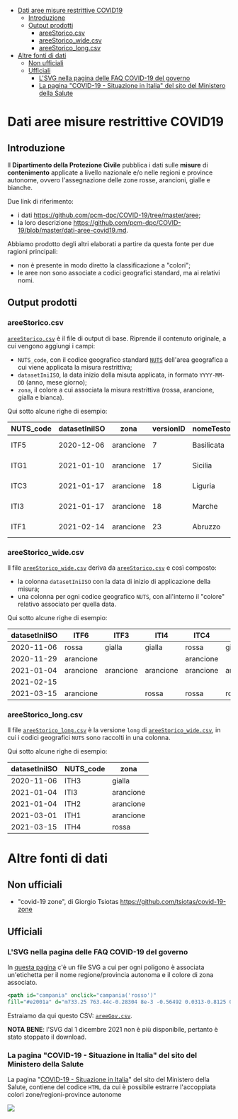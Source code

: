 - [Dati aree misure restrittive COVID19](#dati-aree-misure-restrittive-covid19)
  - [Introduzione](#introduzione)
  - [Output prodotti](#output-prodotti)
    - [areeStorico.csv](#areestoricocsv)
    - [areeStorico_wide.csv](#areestorico_widecsv)
    - [areeStorico_long.csv](#areestorico_longcsv)
- [Altre fonti di dati](#altre-fonti-di-dati)
  - [Non ufficiali](#non-ufficiali)
  - [Ufficiali](#ufficiali)
    - [L'SVG nella pagina delle FAQ COVID-19 del governo](#lsvg-nella-pagina-delle-faq-covid-19-del-governo)
    - [La pagina "COVID-19 - Situazione in Italia" del sito del Ministero della Salute](#la-pagina-covid-19---situazione-in-italia-del-sito-del-ministero-della-salute)

# Dati aree misure restrittive COVID19

## Introduzione

Il **Dipartimento della Protezione Civile** pubblica i dati sulle **misure** di **contenimento** applicate a livello nazionale e/o nelle regioni e province autonome, ovvero l'assegnazione delle zone rosse, arancioni, gialle e bianche.

Due link di riferimento:

- i dati <https://github.com/pcm-dpc/COVID-19/tree/master/aree>;
- la loro descrizione <https://github.com/pcm-dpc/COVID-19/blob/master/dati-aree-covid19.md>.

Abbiamo prodotto degli altri elaborati a partire da questa fonte per due ragioni principali:

- non è presente in modo diretto la classificazione a "colori";
- le aree non sono associate a codici geografici standard, ma ai relativi nomi.

## Output prodotti

### areeStorico.csv

[`areeStorico.csv`](./processing/areeStorico.csv) è il file di output di base. Riprende il contenuto originale, a cui vengono aggiungi i campi:

- `NUTS_code`, con il codice geografico standard [`NUTS`](https://www.wikiwand.com/it/Nomenclatura_delle_unit%C3%A0_territoriali_statistiche) dell'area geografica a cui viene applicata la misura restrittiva;
- `datasetIniISO`, la data inizio della misuta applicata, in formato `YYYY-MM-DD` (anno, mese giorno);
- `zona`, il colore a cui associata la misura restrittiva (rossa, arancione, gialla e bianca).

Qui sotto alcune righe di esempio:

| NUTS_code | datasetIniISO | zona | versionID | nomeTesto | FID | datasetIni | datasetFin | designIniz | designFine | nomeAutCom | legNomeBre | legData | legLink | legSpecRif | legLivello | legGU_Link | NUTS_level | datasetFinISO |
| --- | --- | --- | --- | --- | --- | --- | --- | --- | --- | --- | --- | --- | --- | --- | --- | --- | --- | --- |
| ITF5 | 2020-12-06 | arancione | 7 | Basilicata | 45 | 06/12/2020 | 20/12/2020 | 1607212800000 | 20/12/2020 | Ministero della Salute | Ordinanza 05/12/2020 | 1607126400000 | https://www.trovanorme.salute.gov.it/norme/dettaglioAtto?id=77515 | art.2 | regionale | https://www.gazzettaufficiale.it/eli/id/2020/12/05/20A06781/sg | 2 | 2020-12-20 |
| ITG1 | 2021-01-10 | arancione | 17 | Sicilia | 91 | 10/01/2021 | 15/01/2021 | 1610236800000 | 15/01/2021 | Ministero della Salute | Ordinanza 08/01/2021 | 1610064000000 | https://www.trovanorme.salute.gov.it/norme/dettaglioAtto?id=78156 | art.2 | regionale | https://www.gazzettaufficiale.it/eli/id/2021/01/09/21A00123/sg | 2 | 2021-01-15 |
| ITC3 | 2021-01-17 | arancione | 18 | Liguria | 100 | 17/01/2021 | 31/01/2021 | 1610841600000 | 31/01/2021 | Ministero della Salute | Ordinanza 16/01/2021 | 1610755200000 | http://www.salute.gov.it/imgs/C_17_notizie_5272_3_file.pdf | art.2 | regionale | https://www.gazzettaufficiale.it/eli/id/2021/01/16/21A00223/sg | 2 | 2021-01-31 |
| ITI3 | 2021-01-17 | arancione | 18 | Marche | 104 | 17/01/2021 | 31/01/2021 | 1610841600000 | 31/01/2021 | Ministero della Salute | Ordinanza 16/01/2021 | 1610755200000 | http://www.salute.gov.it/imgs/C_17_notizie_5272_3_file.pdf | art.2 | regionale | https://www.gazzettaufficiale.it/eli/id/2021/01/16/21A00223/sg | 2 | 2021-01-31 |
| ITF1 | 2021-02-14 | arancione | 23 | Abruzzo | 141 | 14/02/2021 | 28/02/2021 | 1613260800000 | 28/02/2021 | Ministero della Salute | Ordinanza 12/02/2021 | 1613088000000 | http://www.salute.gov.it/imgs/C_17_notizie_5325_0_file.pdf | art.2 | regionale | https://www.gazzettaufficiale.it/eli/id/2021/02/13/21A00960/sg | 2 | 2021-02-28 |

### areeStorico_wide.csv

Il file [`areeStorico_wide.csv`](./processing/areeStorico_wide.csv) deriva da [`areeStorico.csv`](./processing/areeStorico.csv) e così composto:

- la colonna `datasetIniISO` con la data di inizio di applicazione della misura;
- una colonna per ogni codice geografico `NUTS`, con all'interno il "colore" relativo associato per quella data.

Qui sotto alcune righe di esempio:

| datasetIniISO | ITF6 | ITF3 | ITI4 | ITC4 | ITF2 | ITC1 | ITH2 | ITF4 | ITG2 | ITG1 | ITC2 | ITH3 | ITF1 | ITF5 | ITC3 | ITH1 | ITI1 | ITI2 | ITH5 | ITH4 | ITI3 | IT |
| --- | --- | --- | --- | --- | --- | --- | --- | --- | --- | --- | --- | --- | --- | --- | --- | --- | --- | --- | --- | --- | --- | --- |
| 2020-11-06 | rossa | gialla | gialla | rossa | gialla | rossa | gialla | arancione | gialla | arancione | rossa | gialla |  |  |  |  |  |  |  |  |  |  |
| 2020-11-29 | arancione |  |  | arancione |  | arancione |  |  |  | gialla |  |  |  |  | gialla |  |  |  |  |  |  |  |
| 2021-01-04 | arancione | arancione | arancione | arancione | arancione | arancione | arancione | arancione | arancione | arancione | arancione | arancione | arancione | arancione | arancione | arancione | arancione | arancione | arancione | arancione | arancione | arancione |
| 2021-02-15 |  |  |  |  |  |  |  |  |  |  |  |  |  |  |  | arancione |  | arancione |  |  |  |  |
| 2021-03-15 | arancione |  | rossa | rossa | rossa | rossa | rossa | rossa |  | arancione | arancione | rossa |  |  | arancione |  |  |  | rossa | rossa | rossa |  |

### areeStorico_long.csv

Il file [`areeStorico_long.csv`](./processing/areeStorico_long.csv) è la versione `long` di  [`areeStorico_wide.csv`](./processing/areeStorico_wide.csv), in cui i codici geografici `NUTS` sono raccolti in una colonna.

Qui sotto alcune righe di esempio:

| datasetIniISO | NUTS_code | zona |
| --- | --- | --- |
| 2020-11-06 | ITH3 | gialla |
| 2021-01-04 | ITI3 | arancione |
| 2021-01-04 | ITH2 | arancione |
| 2021-03-01 | ITH1 | arancione |
| 2021-03-15 | ITH4 | rossa |


# Altre fonti di dati

## Non ufficiali

- "covid-19 zone", di Giorgio Tsiotas https://github.com/tsiotas/covid-19-zone

## Ufficiali

### L'SVG nella pagina delle FAQ COVID-19 del governo

In [questa pagina](https://www.governo.it/it/articolo/domande-frequenti-sulle-misure-adottate-dal-governo/15638) c'è un file SVG a cui per ogni poligono è associata un'etichetta per il nome regione/provincia autonoma e il colore di zona associato.

```XML
<path id="campania" onclick="campania('rosso')"
fill="#e2001a" d="m733.25 763.44c-0.28304 8e-3 -0.56492 0.0313-0.8125 0.0625s-0.46385 ...."></path>
```

Estraiamo da qui questo CSV: [`areeGov.csv`](./processing/areeGov.csv).

**NOTA BENE**: l'SVG dal 1 dicembre 2021 non è più disponibile, pertanto è stato stoppato il download.

### La pagina "COVID-19 - Situazione in Italia" del sito del Ministero della Salute

La pagina "[COVID-19 - Situazione in Italia](http://www.salute.gov.it/portale/nuovocoronavirus/dettaglioContenutiNuovoCoronavirus.jsp?area=nuovoCoronavirus&id=5351&lingua=italiano&menu=vuoto)" del sito del Ministero della Salute, contiene del codice `HTML` da cui è possibile estrarre l'accoppiata colori zone/regioni-province autonome

![](https://i.imgur.com/SZW0PIv.png)
